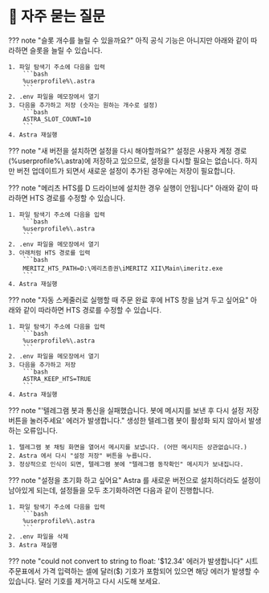 # 📌 자주 묻는 질문

??? note "슬롯 개수를 늘릴 수 있을까요?"
    아직 공식 기능은 아니지만 아래와 같이 따라하면 슬롯을 늘릴 수 있습니다.

    1. 파일 탐색기 주소에 다음을 입력
        ```bash
        %userprofile%\.astra
        ```
    2. .env 파일을 메모장에서 열기
    3. 다음을 추가하고 저장 (숫자는 원하는 개수로 설정)
        ```bash
        ASTRA_SLOT_COUNT=10
        ```
    4. Astra 재실행
    
??? note "새 버전을 설치하면 설정을 다시 해야할까요?"
    설정은 사용자 계정 경로(%userprofile%\\.astra)에 저장하고 있으므로, 설정을 다시할 필요는 없습니다.
    하지만 버전 업데이트가 되면서 새로운 설정이 추가된 경우에는 저장이 필요합니다.

??? note "메리츠 HTS를 D 드라이브에 설치한 경우 실행이 안됩니다"
    아래와 같이 따라하면 HTS 경로를 수정할 수 있습니다.

    1. 파일 탐색기 주소에 다음을 입력
        ```bash
        %userprofile%\.astra
        ```
    2. .env 파일을 메모장에서 열기
    3. 아래처럼 HTS 경로를 입력
        ```bash
        MERITZ_HTS_PATH=D:\메리츠증권\iMERITZ XII\Main\imeritz.exe
        ```
    4. Astra 재실행

??? note "자동 스케줄러로 실행할 때 주문 완료 후에 HTS 창을 남겨 두고 싶어요"
    아래와 같이 따라하면 HTS 경로를 수정할 수 있습니다.

    1. 파일 탐색기 주소에 다음을 입력
        ```bash
        %userprofile%\.astra
        ```
    2. .env 파일을 메모장에서 열기
    3. 다음을 추가하고 저장
        ```bash
        ASTRA_KEEP_HTS=TRUE
        ```
    4. Astra 재실행


??? note "'텔레그램 봇과 통신을 실패했습니다. 봇에 메시지를 보낸 후 다시 설정 저장 버튼을 눌러주세요' 에러가 발생합니다."
    생성한 텔레그램 봇이 활성화 되지 않아서 발생하는 오류입니다.

    1. 텔레그램 봇 채팅 화면을 열어서 메시지를 보냅니다. (어떤 메시지든 상관없습니다.)
    2. Astra 에서 다시 "설정 저장" 버튼을 누릅니다.
    3. 정상적으로 인식이 되면, 텔레그램 봇에 "텔레그램 동작확인" 메시지가 보내집니다.

??? note "설정을 초기화 하고 싶어요"
    Astra 를 새로운 버전으로 설치하더라도 설정이 남아있게 되는데, 설정들을 모두 초기화하려면 다음과 같이 진행합니다.

    1. 파일 탐색기 주소에 다음을 입력
        ```bash
        %userprofile%\.astra
        ```
    2. .env 파일을 삭제
    3. Astra 재실행

??? note "could not convert to string to float: '$12.34' 에러가 발생합니다" 
    시트 주문표에서 가격 입력하는 셀에 달러($) 기호가 포함되어 있으면 해당 에러가 발생할 수 있습니다. 달러 기호를 제거하고 다시 시도해 보세요.